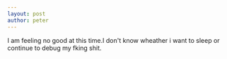 ```yaml
---
layout: post
author: peter
---
```

I am feeling no good at this time.I don't know wheather i want to sleep or continue to debug my fking shit.
